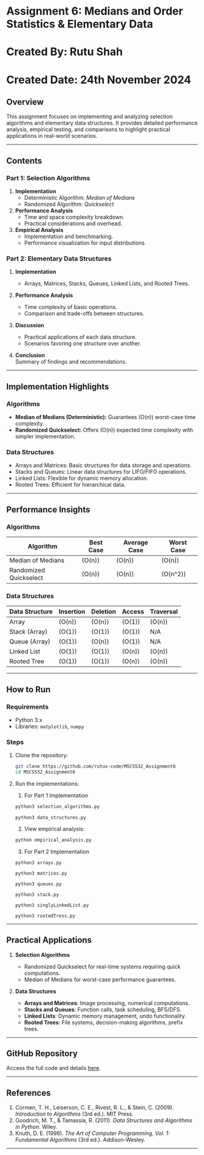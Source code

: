 
# **Assignment 6: Medians and Order Statistics & Elementary Data**

# **Created By: Rutu Shah** #
# **Created Date:  24th November 2024** #

## **Overview**  
This assignment focuses on implementing and analyzing selection algorithms and elementary data structures. It provides detailed performance analysis, empirical testing, and comparisons to highlight practical applications in real-world scenarios.

---

## **Contents**  

### **Part 1: Selection Algorithms**
1. **Implementation**  
   - Deterministic Algorithm: *Median of Medians*  
   - Randomized Algorithm: *Quickselect*  
2. **Performance Analysis**  
   - Time and space complexity breakdown.  
   - Practical considerations and overhead.
3. **Empirical Analysis**  
   - Implementation and benchmarking.  
   - Performance visualization for input distributions.  

### **Part 2: Elementary Data Structures**
1. **Implementation**  
   - Arrays, Matrices, Stacks, Queues, Linked Lists, and Rooted Trees.  
2. **Performance Analysis**  
   - Time complexity of basic operations.  
   - Comparison and trade-offs between structures.  
3. **Discussion**  
   - Practical applications of each data structure.  
   - Scenarios favoring one structure over another.  

4. **Conclusion**  
   Summary of findings and recommendations.  

---

## **Implementation Highlights**

### **Algorithms**
- **Median of Medians (Deterministic):** Guarantees \(O(n)\) worst-case time complexity.
- **Randomized Quickselect:** Offers \(O(n)\) expected time complexity with simpler implementation.

### **Data Structures**
- Arrays and Matrices: Basic structures for data storage and operations.  
- Stacks and Queues: Linear data structures for LIFO/FIFO operations.  
- Linked Lists: Flexible for dynamic memory allocation.  
- Rooted Trees: Efficient for hierarchical data.

---

## **Performance Insights**

### **Algorithms**
| Algorithm                 | Best Case | Average Case | Worst Case |
|---------------------------|-----------|--------------|------------|
| Median of Medians         | \(O(n)\) | \(O(n)\)     | \(O(n)\)   |
| Randomized Quickselect    | \(O(n)\) | \(O(n)\)     | \(O(n^2)\) |

### **Data Structures**
| Data Structure   | Insertion | Deletion | Access | Traversal |
|-------------------|-----------|----------|--------|-----------|
| Array            | \(O(n)\)  | \(O(n)\) | \(O(1)\) | \(O(n)\) |
| Stack (Array)    | \(O(1)\)  | \(O(1)\) | \(O(1)\) | N/A       |
| Queue (Array)    | \(O(1)\)  | \(O(n)\) | \(O(1)\) | N/A       |
| Linked List      | \(O(1)\)  | \(O(1)\) | \(O(n)\) | \(O(n)\) |
| Rooted Tree      | \(O(1)\)  | \(O(1)\) | \(O(n)\) | \(O(n)\) |

---

## **How to Run**

### **Requirements**
- Python 3.x  
- Libraries: `matplotlib`, `numpy`

### **Steps**
1. Clone the repository:  
   ```bash
   git clone https://github.com/rutus-code/MSCS532_Assignment6
   cd MSCS532_Assignment6
   ```
2. Run the implementations:

   1. For Part 1 Implementation
   ```bash
   python3 selection_algorithms.py
   ```
   
   ```
   python3 data_structures.py
   ```

   2. View empirical analysis:  
   ```bash
   python empirical_analysis.py
   ```

   3. For Part 2 Implementation
   ```
   python3 arrays.py
   ```
   
   ```
   python3 matrices.py
   ```
   
   ```
   python3 queues.py
   ```
   
   ```
   python3 stack.py
   ```

   ```
   python3 singlyLinkedList.py
   ```

   ```
   python3 rootedTress.py
   ```
---

## **Practical Applications**

1. **Selection Algorithms**  
   - Randomized Quickselect for real-time systems requiring quick computations.  
   - Median of Medians for worst-case performance guarantees.

2. **Data Structures**  
   - **Arrays and Matrices**: Image processing, numerical computations.  
   - **Stacks and Queues**: Function calls, task scheduling, BFS/DFS.  
   - **Linked Lists**: Dynamic memory management, undo functionality.  
   - **Rooted Trees**: File systems, decision-making algorithms, prefix trees.

---

## **GitHub Repository**  
Access the full code and details [here](https://github.com/rutus-code/MSCS532_Assignment6).

---

## **References**  
1. Cormen, T. H., Leiserson, C. E., Rivest, R. L., & Stein, C. (2009). *Introduction to Algorithms* (3rd ed.). MIT Press.  
2. Goodrich, M. T., & Tamassia, R. (2011). *Data Structures and Algorithms in Python*. Wiley.  
3. Knuth, D. E. (1998). *The Art of Computer Programming, Vol. 1: Fundamental Algorithms* (3rd ed.). Addison-Wesley.  

---
